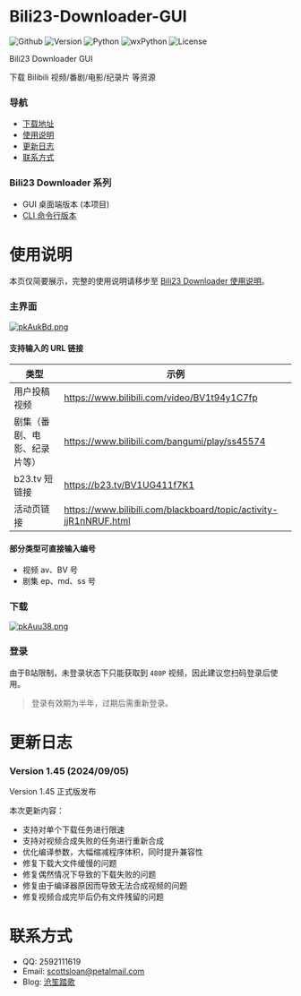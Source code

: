 # Bili23-Downloader-GUI
![Github](https://img.shields.io/badge/GitHub-black?logo=github&style=flat) ![Version](https://img.shields.io/github/v/release/ScottSloan/Bili23-Downloader?style=flat) ![Python](https://img.shields.io/badge/Python-3.11.9-green?style=flat) ![wxPython](https://img.shields.io/badge/wxPython-4.2.1-green?style=flat) ![License](https://img.shields.io/badge/license-MIT-orange?style=flat)

Bili23 Downloader GUI

下载 Bilibili 视频/番剧/电影/纪录片 等资源  

### **导航**
+ [下载地址](https://github.com/ScottSloan/Bili23-Downloader/releases)
+ [使用说明](#使用说明)
+ [更新日志](#更新日志) 
+ [联系方式](#联系方式)

### **Bili23 Downloader 系列**
* GUI 桌面端版本 (本项目)
* [CLI 命令行版本](https://github.com/ScottSloan/Bili23-Downloader-CLI) 

# 使用说明
本页仅简要展示，完整的使用说明请移步至 [Bili23 Downloader 使用说明](https://scott-sloan.cn/archives/12/)。

### **主界面**
[![pkAukBd.png](https://s21.ax1x.com/2024/05/04/pkAukBd.png)](https://imgse.com/i/pkAukBd)

#### **支持输入的 URL 链接**
| 类型 | 示例  |
| ---- | ---- |
| 用户投稿视频 | https://www.bilibili.com/video/BV1t94y1C7fp |
| 剧集（番剧、电影、纪录片等） | https://www.bilibili.com/bangumi/play/ss45574 |
| b23.tv 短链接 | https://b23.tv/BV1UG411f7K1 |
| 活动页链接 | https://www.bilibili.com/blackboard/topic/activity-jjR1nNRUF.html |

#### **部分类型可直接输入编号**
- 视频 av、BV 号
- 剧集 ep、md、ss 号

### **下载**
[![pkAuu38.png](https://s21.ax1x.com/2024/05/04/pkAuu38.png)](https://imgse.com/i/pkAuu38)

### **登录**
由于B站限制，未登录状态下只能获取到 `480P` 视频，因此建议您扫码登录后使用。

> 登录有效期为半年，过期后需重新登录。

# 更新日志
### **Version 1.45 (2024/09/05)**
Version 1.45 正式版发布

本次更新内容：
* 支持对单个下载任务进行限速
* 支持对视频合成失败的任务进行重新合成
* 优化编译参数，大幅缩减程序体积，同时提升兼容性
* 修复下载大文件缓慢的问题
* 修复偶然情况下导致的下载失败的问题
* 修复由于编译器原因而导致无法合成视频的问题
* 修复视频合成完毕后仍有文件残留的问题

# 联系方式
- QQ: 2592111619
- Email: scottsloan@petalmail.com
- Blog: [沧笙踏歌](https://www.scott-sloan.cn)
